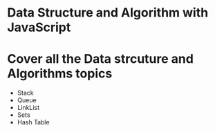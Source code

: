 # Data Structure and Algorithm with JavaScript

# Cover all the Data strcuture and Algorithms topics 

- Stack
- Queue
- LinkList
- Sets
- Hash Table
